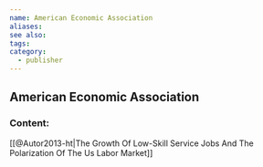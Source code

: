 ```yaml
---
name: American Economic Association
aliases:
see also:
tags:
category:
  - publisher
---
```


## American Economic Association

### Content:
[[@Autor2013-ht|The Growth Of Low-Skill Service Jobs And The Polarization Of The Us Labor Market]]